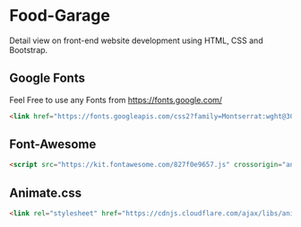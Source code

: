 # Food-Garage
Detail view on front-end website development using HTML, CSS and Bootstrap.

## Google Fonts
Feel Free to use any Fonts from https://fonts.google.com/
```html
<link href="https://fonts.googleapis.com/css2?family=Montserrat:wght@300&display=swap" rel="stylesheet">
```
## Font-Awesome
```html
<script src="https://kit.fontawesome.com/827f0e9657.js" crossorigin="anonymous"></script>
```
## Animate.css
```html
<link rel="stylesheet" href="https://cdnjs.cloudflare.com/ajax/libs/animate.css/4.0.0/animate.min.css">
```
